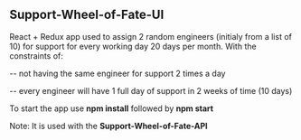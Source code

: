 ## Support-Wheel-of-Fate-UI

React + Redux app used to assign 2 random engineers (initialy from a list of 10) for support for every working day 20 days per month. With the constraints of:

-- not having the same engineer for support 2 times a day

-- every engineer will have 1 full day of support in 2 weeks of time (10 days)

To start the app use **npm install** followed by **npm start**

Note: It is used with the **Support-Wheel-of-Fate-API**
